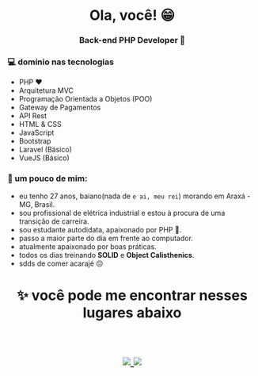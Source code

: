 <h1 align="center">  Ola, você! 😁 </h1>
<h3 align="center"> Back-end PHP Developer 🐘</h3>

### 💻 domínio nas tecnologias
- PHP ❤
- Arquitetura MVC
- Programação Orientada a Objetos (POO)
- Gateway de Pagamentos
- API Rest 
- HTML & CSS
- JavaScript
- Bootstrap
- Laravel (Básico)
- VueJS (Básico)

### 🤔 um pouco de mim:
- eu tenho 27 anos, baiano(nada de `e ai, meu rei`) morando em Araxá - MG, Brasil.
- sou profissional de elétrica industrial e estou à procura de uma transição de carreira.
- sou estudante autodidata, apaixonado por PHP 🐘.
- passo a maior parte do dia em frente ao computador.
- atualmente apaixonado por boas práticas.
- todos os dias treinando **SOLID** e **Object Calisthenics**.
- sdds de comer acarajé 😔 



<h1 align="center">
✨ você pode me encontrar nesses lugares abaixo 
  
  <p align="center"><br/>
   <a href="https://www.linkedin.com/in/lailson-dev/">
    <img src="https://img.shields.io/badge/linkedin-lailson-blue">
  </a>
  
  <a href="https://www.instagram.com/lailsondev/">
    <img src="https://img.shields.io/badge/instagram-lailson-orange">
  </a>
</p>
</h1>
